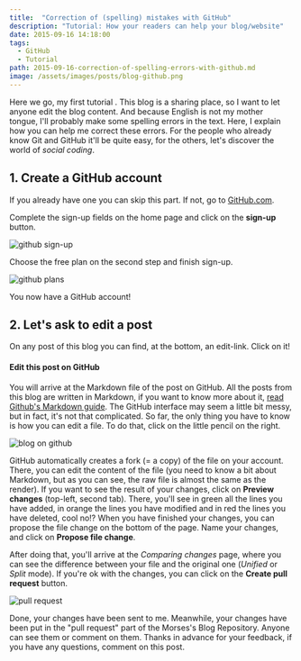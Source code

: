 ```yaml
---
title:  "Correction of (spelling) mistakes with GitHub"
description: "Tutorial: How your readers can help your blog/website"
date: 2015-09-16 14:18:00
tags:
  - GitHub
  - Tutorial
path: 2015-09-16-correction-of-spelling-errors-with-github.md
image: /assets/images/posts/blog-github.png
---
```


Here we go, my first tutorial <i class="fa fa-smile-o"></i>. This blog is a sharing place, so I want to let anyone edit the blog content. And because English is not my mother tongue, I'll probably make some spelling errors in the text. Here, I explain how you can help me correct these errors. For the people who already know Git and GitHub it'll be quite easy, for the others, let's discover the world of *social coding*.

## 1. Create a GitHub account

If you already have one you can skip this part. If not, go to [GitHub.com](http://www.github.com).

Complete the sign-up fields on the home page and click on the **sign-up** button.

![github sign-up](/assets/images/posts/git-signup.png)

Choose the free plan on the second step and finish sign-up.

![github plans](/assets/images/posts/git-signup2.png)

You now have a GitHub account!

## 2. Let's ask to edit a post

On any post of this blog you can find, at the bottom, an edit-link. Click on it!

<h4>Edit this post on GitHub <i class="fa fa-github"></i></h4>

You will arrive at the Markdown file of the post on GitHub. All the posts from this blog are written in Markdown, if you want to know more about it, [read Github's Markdown guide](https://guides.github.com/features/mastering-markdown/). The GitHub interface may seem a little bit messy, but in fact, it's not that complicated. So far, the only thing you have to know is how you can edit a file. To do that, click on the little pencil on the right.

![blog on github](/assets/images/posts/blog-github.png)

GitHub automatically creates a fork (= a copy) of the file on your account. There, you can edit the content of the file (you need to know a bit about Markdown, but as you can see, the raw file is almost the same as the render). If you want to see the result of your changes, click on **Preview changes** (top-left, second tab). There, you'll see in green all the lines you have added, in orange the lines you have modified and in red the lines you have deleted, cool no!? When you have finished your changes, you can propose the file change on the bottom of the page. Name your changes, and click on **Propose file change**.

After doing that, you'll arrive at the *Comparing changes* page, where you can see the difference between your file and the original one (*Unified* or *Split* mode). If you're ok with the changes, you can click on the **Create pull request** button.

![pull request](/assets/images/posts/pull-request.png)

Done, your changes have been sent to me. Meanwhile, your changes have been put in the "pull request" part of the Morses's Blog Repository. Anyone can see them or comment on them. Thanks in advance for your feedback, if you have any questions, comment on this post.
